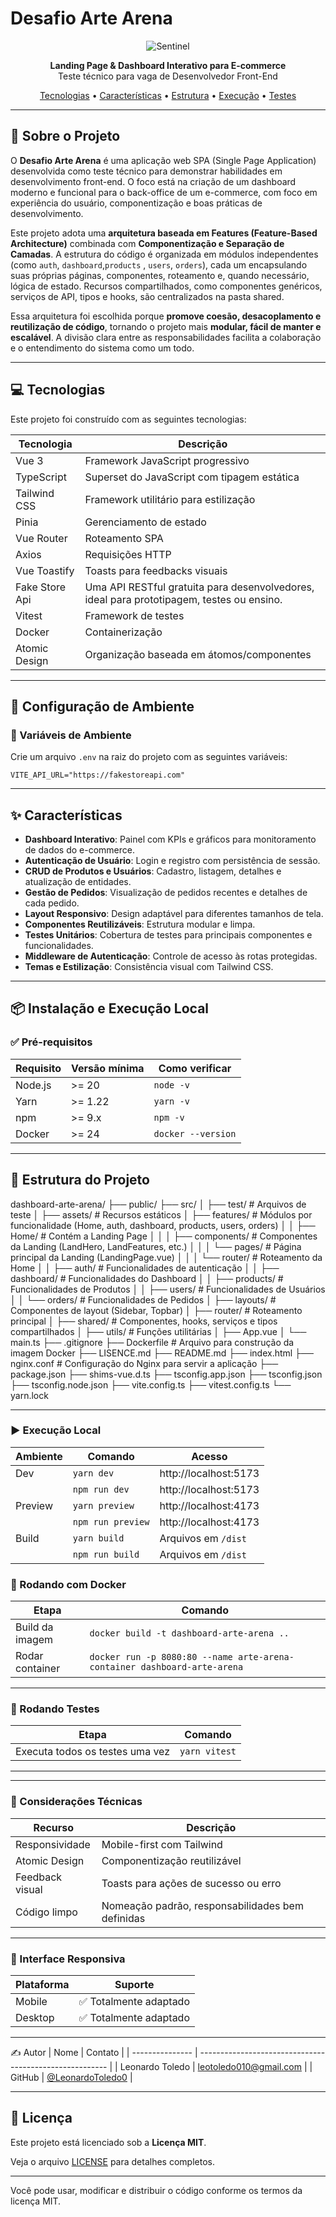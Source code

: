 # Desafio Arte Arena

<div align="center">
  <img src="https://res.cloudinary.com/drweceipc/image/upload/v1761059510/documents/sentinel_mxaaq7.png" alt="Sentinel" />
</div>

<p align="center">
  <strong>Landing Page & Dashboard Interativo para E-commerce</strong><br>
  Teste técnico para vaga de Desenvolvedor Front-End
</p>

<p align="center">
  <a href="#-tecnologias">Tecnologias</a> •
  <a href="#-características">Características</a> •
  <a href="#-estrutura-do-projeto">Estrutura</a> •
  <a href="#-execução">Execução</a> •
  <a href="#-testes">Testes</a>
</p>

---

## 🚀 Sobre o Projeto

O **Desafio Arte Arena** é uma aplicação web SPA (Single Page Application) desenvolvida como teste técnico para demonstrar habilidades em desenvolvimento front-end. O foco está na criação de um dashboard moderno e funcional para o back-office de um e-commerce, com foco em experiência do usuário, componentização e boas práticas de desenvolvimento.

Este projeto adota uma **arquitetura baseada em Features (Feature-Based Architecture)** combinada com **Componentização e Separação de Camadas**. A estrutura do código é organizada em módulos independentes (como `auth`, `dashboard`,`products` , `users`, `orders`), cada um encapsulando suas próprias páginas, componentes, roteamento e, quando necessário, lógica de estado. Recursos compartilhados, como componentes genéricos, serviços de API, tipos e hooks, são centralizados na pasta shared.

Essa arquitetura foi escolhida porque **promove coesão, desacoplamento e reutilização de código**, tornando o projeto mais **modular, fácil de manter e escalável**. A divisão clara entre as responsabilidades facilita a colaboração e o entendimento do sistema como um todo.

---

## 💻 Tecnologias

Este projeto foi construído com as seguintes tecnologias:

| Tecnologia    | Descrição                                   |
| ------------- | ------------------------------------------- |
| Vue 3         | Framework JavaScript progressivo            |
| TypeScript    | Superset do JavaScript com tipagem estática |
| Tailwind CSS  | Framework utilitário para estilização       |
| Pinia         | Gerenciamento de estado                     |
| Vue Router    | Roteamento SPA                              |
| Axios         | Requisições HTTP                            |
| Vue Toastify  | Toasts para feedbacks visuais               |
| Fake Store Api| Uma API RESTful gratuita para desenvolvedores, ideal para prototipagem, testes ou ensino.        |
| Vitest          | Framework de testes                         |
| Docker        | Containerização                             |
| Atomic Design | Organização baseada em átomos/componentes   |

---
## 🔧 Configuração de Ambiente

### 📝 Variáveis de Ambiente

Crie um arquivo `.env` na raiz do projeto com as seguintes variáveis:

```env
VITE_API_URL="https://fakestoreapi.com"
```

---

## ✨ Características

- **Dashboard Interativo**: Painel com KPIs e gráficos para monitoramento de dados do e-commerce.
- **Autenticação de Usuário**: Login e registro com persistência de sessão.
- **CRUD de Produtos e Usuários**: Cadastro, listagem, detalhes e atualização de entidades.
- **Gestão de Pedidos**: Visualização de pedidos recentes e detalhes de cada pedido.
- **Layout Responsivo**: Design adaptável para diferentes tamanhos de tela.
- **Componentes Reutilizáveis**: Estrutura modular e limpa.
- **Testes Unitários**: Cobertura de testes para principais componentes e funcionalidades.
- **Middleware de Autenticação**: Controle de acesso às rotas protegidas.
- **Temas e Estilização**: Consistência visual com Tailwind CSS.

---

## 📦 Instalação e Execução Local

### ✅ Pré-requisitos

| Requisito | Versão mínima | Como verificar     |
| --------- | ------------- | ------------------ |
| Node.js   | >= 20         | `node -v`          |
| Yarn      | >= 1.22       | `yarn -v`          |
| npm       | >= 9.x        | `npm -v`           |
| Docker    | >= 24         | `docker --version` |

---

## 📁 Estrutura do Projeto

dashboard-arte-arena/
├── public/
├── src/
│ ├── test/ # Arquivos de teste
│ ├── assets/ # Recursos estáticos
│ ├── features/ # Módulos por funcionalidade (Home, auth, dashboard, products, users, orders)
│ │ ├── Home/ # Contém a Landing Page
│ │ │ ├── components/ # Componentes da Landing (LandHero, LandFeatures, etc.)
│ │ │ └── pages/ # Página principal da Landing (LandingPage.vue)
│ │ │ └── router/ # Roteamento da Home
│ │ ├── auth/ # Funcionalidades de autenticação
│ │ ├── dashboard/ # Funcionalidades do Dashboard
│ │ ├── products/ # Funcionalidades de Produtos
│ │ ├── users/ # Funcionalidades de Usuários
│ │ └── orders/ # Funcionalidades de Pedidos
│ ├── layouts/ # Componentes de layout (Sidebar, Topbar)
│ ├── router/ # Roteamento principal
│ ├── shared/ # Componentes, hooks, serviços e tipos compartilhados
│ ├── utils/ # Funções utilitárias
│ ├── App.vue
│ └── main.ts
├── .gitignore
├── Dockerfile # Arquivo para construção da imagem Docker
├── LISENCE.md
├── README.md
├── index.html
├── nginx.conf # Configuração do Nginx para servir a aplicação
├── package.json
├── shims-vue.d.ts
├── tsconfig.app.json
├── tsconfig.json
├── tsconfig.node.json
├── vite.config.ts
├── vitest.config.ts
└── yarn.lock

---

### ▶️ Execução Local

| Ambiente | Comando           | Acesso                |
| -------- | ----------------- | --------------------- |
| Dev      | `yarn dev`        | http://localhost:5173 |
|          | `npm run dev`     | http://localhost:5173 |
| Preview  | `yarn preview`    | http://localhost:4173 |
|          | `npm run preview` | http://localhost:4173 |
| Build    | `yarn build`      | Arquivos em `/dist`   |
|          | `npm run build`   | Arquivos em `/dist`   |

### 🐳 Rodando com Docker

| Etapa           | Comando                                                                                                        |
| --------------- | -------------------------------------------------------------------------------------------------------------- |
| Build da imagem | `docker build -t dashboard-arte-arena ..`                                                                      |
| Rodar container | `docker run -p 8080:80 --name arte-arena-container dashboard-arte-arena`  

---
### 🧰 Rodando Testes

| Etapa                                        | Comando           |
| -------------------------------------------- | ----------------- |
| Executa todos os testes uma vez              | `yarn vitest`       |



---


---
### 🧩 Considerações Técnicas

| Recurso         | Descrição                                        |
| --------------- | ------------------------------------------------ |
| Responsividade  | Mobile-first com Tailwind                        |
| Atomic Design   | Componentização reutilizável                     |
| Feedback visual | Toasts para ações de sucesso ou erro             |
| Código limpo    | Nomeação padrão, responsabilidades bem definidas |


---
### 📱 Interface Responsiva

| Plataforma | Suporte                |
| ---------- | ---------------------- |
| Mobile     | ✅ Totalmente adaptado |
| Desktop    | ✅ Totalmente adaptado |

---
✍️ Autor
| Nome | Contato |
| --------------- | ------------------------------------------------------- |
| Leonardo Toledo | [leotoledo010@gmail.com](mailto:leotoledo010@gmail.com) |
| GitHub | [@LeonardoToledo0](https://github.com/LeonardoToledo0) |

---
## 📄 Licença

Este projeto está licenciado sob a **Licença MIT**.

Veja o arquivo [LICENSE](./LICENSE) para detalhes completos.

---

Você pode usar, modificar e distribuir o código conforme os termos da licença MIT.




